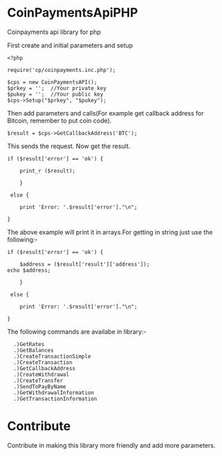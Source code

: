 # CoinPaymentsApiPHP
Coinpayments api library for php

First create and initial parameters and setup

    <?php

    require('cp/coinpayments.inc.php');

    $cps = new CoinPaymentsAPI();
    $prkey = '';  //Your private key
    $pukey = '';  //Your public key
    $cps->Setup("$prkey", "$pukey");
Then add parameters and calls(For example get callback address for Bitcoin, remember to put coin code).
    
    $result = $cps->GetCallbackAddress('BTC');

This sends the request. Now get the result.
    
    if ($result['error'] == 'ok') {

		print_r ($result);

		}

	 else {

		print 'Error: '.$result['error']."\n";

	}

The above example will print it in arrays.For getting in string just use the following:-
  
    if ($result['error'] == 'ok') {

		$address = ($result['result']['address']);
    echo $address;

		}

	 else {

		print 'Error: '.$result['error']."\n";

	}
  
  The following commands are availabe in library:-
      
      .)GetRates
      .)GetBalances
      .)CreateTransactionSimple
      .)CreateTransaction
      .)GetCallbackAddress
      .)CreateWithdrawal
      .)CreateTransfer
      .)SendToPayByName
      .)GetWithdrawalInformation
      .)GetTransactionInformation
 
 
 
# Contribute

Contribute in making this library more friendly and add more parameters.

